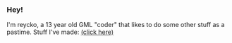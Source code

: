 ### Hey!
I'm reycko, a 13 year old GML "coder" that likes to do some other stuff as a pastime.
Stuff I've made: [(click here)](https://pastebin.com/raw/QiNpEYja)

<!--
**Reycko/Reycko** is a ✨ _special_ ✨ repository because its `README.md` (this file) appears on your GitHub profile.

Here are some ideas to get you started:

- 🔭 I’m currently working on ...
- 🌱 I’m currently learning ...
- 👯 I’m looking to collaborate on ...
- 🤔 I’m looking for help with ...
- 💬 Ask me about ...
- 📫 How to reach me: ...
- 😄 Pronouns: ...
- ⚡ Fun fact: ...
-->
